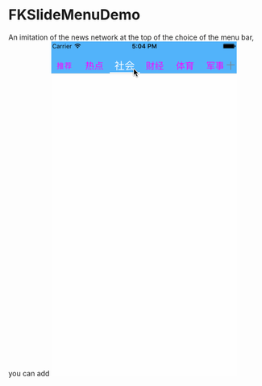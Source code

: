 # FKSlideMenuDemo
An imitation of the news network at the top of the choice of the menu bar, you can add
![image](https://github.com/fanzK12/FKSlideMenuDemo/blob/master/11111.gif)
